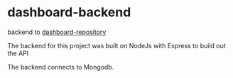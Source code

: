 # dashboard-backend
backend to [dashboard-repository](https://github.com/adiaguidry/dashboard) 

The backend for this project was built on NodeJs with Express to build out the API

The backend connects to Mongodb. 


